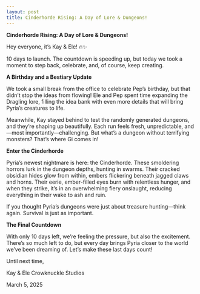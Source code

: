 ```yaml
---
layout: post
title: Cinderhorde Rising: A Day of Lore & Dungeons!
---
```

**Cinderhorde Rising: A Day of Lore & Dungeons!**

Hey everyone, it’s Kay & Ele! 🔥✨

10 days to launch. The countdown is speeding up, but today we took a moment to step back, celebrate, and, of course, keep creating.

**A Birthday and a Bestiary Update**

We took a small break from the office to celebrate Pep’s birthday, but that didn’t stop the ideas from flowing! Ele and Pep spent time expanding the Dragling lore, filling the idea bank with even more details that will bring Pyria’s creatures to life.

Meanwhile, Kay stayed behind to test the randomly generated dungeons, and they’re shaping up beautifully. Each run feels fresh, unpredictable, and—most importantly—challenging. But what’s a dungeon without terrifying monsters? That’s where Gi comes in!

**Enter the Cinderhorde**

Pyria’s newest nightmare is here: the Cinderhorde. These smoldering horrors lurk in the dungeon depths, hunting in swarms. Their cracked obsidian hides glow from within, embers flickering beneath jagged claws and horns. Their eerie, ember-filled eyes burn with relentless hunger, and when they strike, it’s in an overwhelming fiery onslaught, reducing everything in their wake to ash and ruin.

If you thought Pyria’s dungeons were just about treasure hunting—think again. Survival is just as important.

**The Final Countdown**

With only 10 days left, we’re feeling the pressure, but also the excitement. There’s so much left to do, but every day brings Pyria closer to the world we’ve been dreaming of. Let’s make these last days count!

Until next time,

Kay & Ele
Crowknuckle Studios

March 5, 2025
